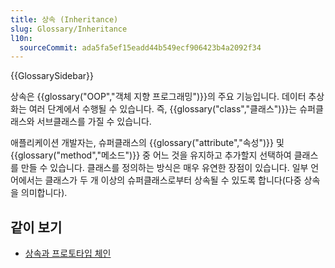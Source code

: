 ```yaml
---
title: 상속 (Inheritance)
slug: Glossary/Inheritance
l10n:
  sourceCommit: ada5fa5ef15eadd44b549ecf906423b4a2092f34
---
```


{{GlossarySidebar}}

상속은 {{glossary("OOP","객체 지향 프로그래밍")}}의 주요 기능입니다. 데이터 추상화는 여러 단계에서 수행될 수 있습니다. 즉, {{glossary("class","클래스")}}는 슈퍼클래스와 서브클래스를 가질 수 있습니다.

애플리케이션 개발자는, 슈퍼클래스의 {{glossary("attribute","속성")}} 및 {{glossary("method","메소드")}} 중 어느 것을 유지하고 추가할지 선택하여 클래스를 만들 수 있습니다. 클래스를 정의하는 방식은 매우 유연한 장점이 있습니다. 일부 언어에서는 클래스가 두 개 이상의 슈퍼클래스로부터 상속될 수 있도록 합니다(다중 상속을 의미합니다).

## 같이 보기

- [상속과 프로토타입 체인](/ko/docs/Web/JavaScript/Inheritance_and_the_prototype_chain)
